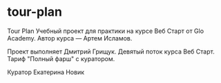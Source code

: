 # tour-plan

Tour Plan
Учебный проект для практики на курсе Веб Старт от Glo Academy. Автор курса — Артем Исламов.

Проект выполняет
Дмитрий Грищук. Девятый поток курса Веб Старт. Тариф "Полный фарш" с куратором.

Куратор
Екатерина Новик